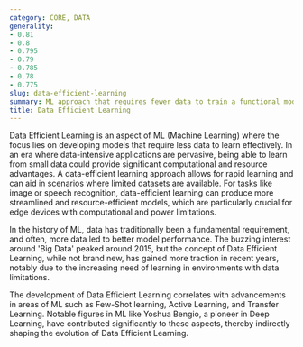 ```yaml
---
category: CORE, DATA
generality:
- 0.81
- 0.8
- 0.795
- 0.79
- 0.785
- 0.78
- 0.775
slug: data-efficient-learning
summary: ML approach that requires fewer data to train a functional model.
title: Data Efficient Learning
---
```


Data Efficient Learning is an aspect of ML (Machine Learning) where the focus lies on developing models that require less data to learn effectively. In an era where data-intensive applications are pervasive, being able to learn from small data could provide significant computational and resource advantages. A data-efficient learning approach allows for rapid learning and can aid in scenarios where limited datasets are available. For tasks like image or speech recognition, data-efficient learning can produce more streamlined and resource-efficient models, which are particularly crucial for edge devices with computational and power limitations.

In the history of ML, data has traditionally been a fundamental requirement, and often, more data led to better model performance. The buzzing interest around 'Big Data' peaked around 2015, but the concept of Data Efficient Learning, while not brand new, has gained more traction in recent years, notably due to the increasing need of learning in environments with data limitations.

The development of Data Efficient Learning correlates with advancements in areas of ML such as Few-Shot learning, Active Learning, and Transfer Learning. Notable figures in ML like Yoshua Bengio, a pioneer in Deep Learning, have contributed significantly to these aspects, thereby indirectly shaping the evolution of Data Efficient Learning.